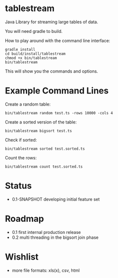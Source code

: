 tablestream
===========

Java Library for streaming large tables of data.

You will need gradle to build.

How to play around with the command line interface:

```
gradle install
cd build/install/tablestream
chmod +x bin/tablestream
bin/tablestream
```

This will show you the commands and options.

Example Command Lines
=====================

Create a random table:

```
bin/tablestream random test.ts -rows 10000 -cols 4
```

Create a sorted version of the table:

```
bin/tablestream bigsort test.ts
```

Check if sorted:

```
bin/tablestream sorted test.sorted.ts
```

Count the rows:

```
bin/tablestream count test.sorted.ts
```

Status
======

- 0.1-SNAPSHOT developing initial feature set

Roadmap
=======

- 0.1 first internal production release
- 0.2 multi threading in the bigsort join phase

Wishlist
========

- more file formats: xls(x), csv, html


